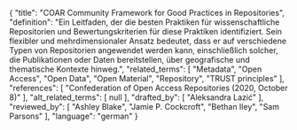 {
    "title": "COAR Community Framework for Good Practices in Repositories",
    "definition": "Ein Leitfaden, der die besten Praktiken für wissenschaftliche Repositorien und Bewertungskriterien für diese Praktiken identifiziert. Sein flexibler und mehrdimensionaler Ansatz bedeutet, dass er auf verschiedene Typen von Repositorien angewendet werden kann, einschließlich solcher, die Publikationen oder Daten bereitstellen, über geografische und thematische Kontexte hinweg.",
    "related_terms": [
        "Metadata",
        "Open Access",
        "Open Data",
        "Open Material",
        "Repository",
        "TRUST principles"
    ],
    "references": [
        "Confederation of Open Access Repositories (2020, October 8)"
    ],
    "alt_related_terms": [
        null
    ],
    "drafted_by": [
        "Aleksandra Lazić"
    ],
    "reviewed_by": [
        "Ashley Blake",
        "Jamie P. Cockcroft",
        "Bethan Iley",
        "Sam Parsons"
    ],
    "language": "german"
}